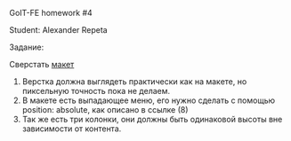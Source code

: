 GoIT-FE homework #4

Student: Alexander Repeta

Задание:

Сверстать [макет](http://tinyurl.com/hcjlwh5)

1) Верстка должна выглядеть практически как на макете, но пиксельную точность пока не делаем.
2) В макете есть выпадающее меню, его нужно сделать с помощью position: absolute, как описано в ссылке (8)
3) Так же есть три колонки, они должны быть одинаковой высоты вне зависимости от контента.
